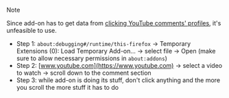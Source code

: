 >[!NOTE]
> Since add-on has to get data from [clicking YouTube comments' profiles](https://support.google.com/youtube/answer/9409333), it's unfeasible to use.

- Step 1: `about:debugging#/runtime/this-firefox` → Temporary Extensions (0): Load Temporary Add-on... → select file → Open (make sure to allow necessary permissions in `about:addons`)
- Step 2: [www.youtube.com](https://www.youtube.com) → select a video to watch → scroll down to the comment section
- Step 3: while add-on is doing its stuff, don't click anything and the more you scroll the more stuff it has to do
